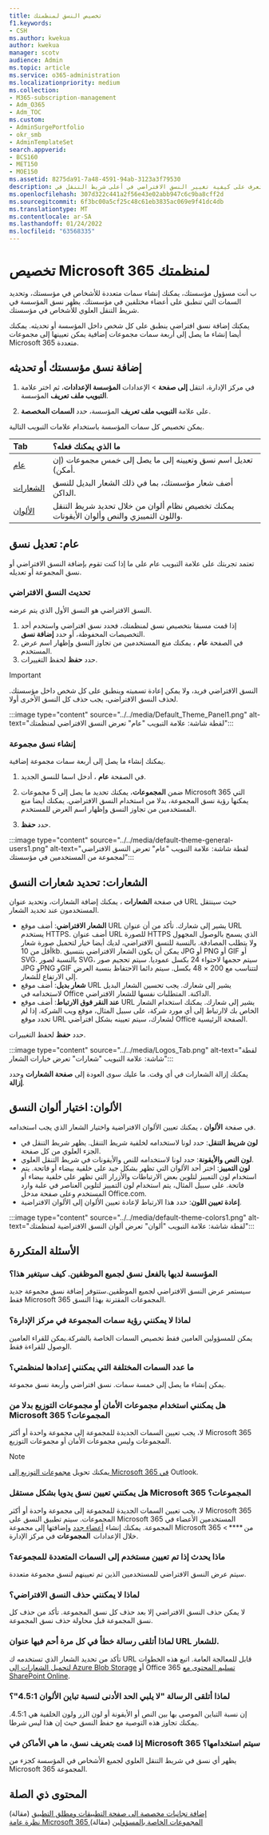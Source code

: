 ```yaml
---
title: تخصيص النسق لمنظمتك
f1.keywords:
- CSH
ms.author: kwekua
author: kwekua
manager: scotv
audience: Admin
ms.topic: article
ms.service: o365-administration
ms.localizationpriority: medium
ms.collection:
- M365-subscription-management
- Adm_O365
- Adm_TOC
ms.custom:
- AdminSurgePortfolio
- okr_smb
- AdminTemplateSet
search.appverid:
- BCS160
- MET150
- MOE150
ms.assetid: 8275da91-7a48-4591-94ab-3123a3f79530
description: تعرف على كيفية تغيير النسق الافتراضي في أعلى شريط التنقل في Microsoft 365 وتخصيصه لمطابقة شعار الشركة أو لونها.
ms.openlocfilehash: 307d322c441a2f56e43e02abb947c6c9ba8cff2d
ms.sourcegitcommit: 6f3bc00a5cf25c48c61eb3835ac069e9f41dc4db
ms.translationtype: MT
ms.contentlocale: ar-SA
ms.lasthandoff: 01/24/2022
ms.locfileid: "63568335"
---
```

# <a name="customize-the-microsoft-365-theme-for-your-organization"></a>تخصيص Microsoft 365 لمنظمتك

ب أنت مسؤول مؤسستك، يمكنك إنشاء  سمات متعددة للأشخاص في مؤسستك، وتحديد السمات التي تنطبق على أعضاء مختلفين في مؤسستك. يظهر نسق المؤسسة في شريط التنقل العلوي للأشخاص في مؤسستك.

يمكنك إضافة نسق افتراضي ينطبق على كل شخص داخل المؤسسة أو تحديثه. يمكنك أيضا إنشاء ما يصل إلى أربعة  سمات مجموعات إضافية يمكن تعيينها إلى مجموعات Microsoft 365 متعددة.
  
## <a name="add-or-update-your-organizations-theme"></a>إضافة نسق مؤسستك أو تحديثه

1. في مركز الإدارة، انتقل **إلى صفحة** \> الإعدادات **المؤسسة الإعدادات**، ثم اختر علامة **التبويب ملف تعريف** المؤسسة.

2. على علامة **التبويب ملف تعريف** المؤسسة، حدد **السمات المخصصة**.

يمكن تخصيص كل  سمات المؤسسة باستخدام علامات التبويب التالية.

|**Tab**|**ما الذي يمكنك فعله؟**|
|:-----|:-----|
|[عام](#general-modify-a-theme) <br/> |تعديل اسم نسق وتعيينه إلى ما يصل إلى خمس مجموعات (إن أمكن).  <br/> |
|[الشعارات](#logos-specify-your-theme-logos) <br/> |أضف شعار مؤسستك، بما في ذلك الشعار البديل للنسق الداكن.  <br/> |
|[الألوان](#colors-choose-theme-colors) <br/> |يمكنك تخصيص نظام ألوان من خلال تحديد شريط التنقل واللون التمييزي والنص وألوان الأيقونات. <br/> |

## <a name="general-modify-a-theme"></a>عام: تعديل نسق

تعتمد تجربتك على علامة التبويب عام على ما إذا كنت تقوم بإضافة النسق الافتراضي أو نسق المجموعة أو تعديله.

### <a name="update-the-default-theme"></a>تحديث النسق الافتراضي

النسق الافتراضي هو النسق الأول الذي يتم عرضه.  

1. إذا قمت مسبقا بتخصيص نسق لمنظمتك، فحدد نسق  افتراضي واستخدم أحد التخصيصات المحفوظة، أو حدد **إضافة نسق**.
2. في الصفحة **عام** ، يمكنك منع المستخدمين من تجاوز النسق وإظهار اسم عرض المستخدم.
3. حدد **حفظ** لحفظ التغييرات.  

> [!IMPORTANT]
> النسق الافتراضي فريد، ولا يمكن إعادة تسميته وينطبق على كل شخص داخل مؤسستك. لحذف النسق الافتراضي، يجب حذف كل النسق الأخرى أولا.

:::image type="content" source="../../media/Default_Theme_Panel1.png" alt-text="لقطة شاشة: علامة التبويب &quot;عام&quot; تعرض النسق الافتراضي لمنظمتك":::

### <a name="create-a-group-theme"></a>إنشاء نسق مجموعة

يمكنك إنشاء ما يصل إلى أربعة  سمات مجموعة إضافية.

1. في الصفحة **عام** ، أدخل اسما للنسق الجديد.

2. ضمن **المجموعات**، يمكنك تحديد ما يصل إلى 5 مجموعات Microsoft 365 التي يمكنها رؤية نسق المجموعة، بدلا من استخدام النسق الافتراضي. يمكنك أيضا منع المستخدمين من تجاوز النسق وإظهار اسم العرض للمستخدم.

3. حدد **حفظ**.

:::image type="content" source="../../media/default-theme-general-users1.png" alt-text="لقطة شاشة: علامة التبويب &quot;عام&quot; تعرض النسق الافتراضي لمجموعة من المستخدمين في مؤسستك":::

## <a name="logos-specify-your-theme-logos"></a>الشعارات: تحديد شعارات النسق

في صفحة **الشعارات** ، يمكنك إضافة الشعارات، وتحديد عنوان URL حيث سينتقل المستخدمون عند تحديد الشعار.

- **الشعار الافتراضي**: أضف موقع URL يشير إلى شعارك. تأكد من أن عنوان URL يستخدم HTTPS. أضف عنوان URL للصورة HTTPS الذي يسمح بالوصول المجهول ولا يتطلب المصادقة. بالنسبة للنسق الافتراضي، لديك أيضا خيار لتحميل صورة شعار أقل من 10kb. يمكن أن يكون الشعار الافتراضي بتنسيق JPG أو PNG أو GIF أو SVG. بالنسبة لصور SVG، سيتم حجمها لاحتواء 24 بكسل عموديا. سيتم تحجيم صور JPG وPNG وGIF لتتناسب مع 200 × 48 بكسل. سيتم دائما الاحتفاظ بنسبة العرض إلى الارتفاع للشعار.
- **شعار بديل**: أضف موقع URL يشير إلى شعارك. يجب تحسين الشعار البديل لاستخدامه في Office الداكنة. المتطلبات نفسها للشعار الافتراضي.
- **عند النقر فوق الارتباط**: أضف موقع URL يشير إلى شعارك. يمكنك استخدام الشعار الخاص بك لاارتباط إلى أي مورد شركة، على سبيل المثال، موقع ويب الشركة. إذا لم تحدد موقع URL لشعارك، سيتم تعيينه بشكل افتراضي Office الصفحة الرئيسية.

حدد **حفظ** لحفظ التغييرات.

:::image type="content" source="../../media/Logos_Tab.png" alt-text="لقطة شاشة: علامة التبويب &quot;شعارات&quot; تعرض خيارات الشعار":::

يمكنك إزالة الشعارات في أي وقت. ما عليك سوى العودة إلى **صفحة الشعارات** وحدد **إزالة**.
  
## <a name="colors-choose-theme-colors"></a>الألوان: اختيار ألوان النسق

في صفحة **الألوان** ، يمكنك تعيين الألوان الافتراضية واختيار الشعار الذي يجب استخدامه.

- **لون شريط التنقل**: حدد لونا لاستخدامه لخلفية شريط التنقل. يظهر شريط التنقل في الجزء العلوي من كل صفحة.
- **لون النص والأيقونة**: حدد لونا لاستخدامه للنص والأيقونات في شريط التنقل العلوي.
- **لون التمييز**: اختر أحد الألوان التي تظهر بشكل جيد على خلفية بيضاء أو فاتحة. يتم استخدام لون التمييز لتلوين بعض الارتباطات والأزرار التي تظهر على خلفية بيضاء أو فاتحة. على سبيل المثال، يتم استخدام لون التمييز لتلوين العناصر في علبة وارد المستخدم وعلى صفحة مدخل Office.com.
- **إعادة تعيين اللون**: حدد هذا الارتباط لإعادة تعيين الألوان إلى الألوان الافتراضية.

:::image type="content" source="../../media/default-theme-colors1.png" alt-text="لقطة شاشة: علامة التبويب &quot;ألوان&quot; تعرض ألوان النسق الافتراضية لمنظمتك":::

## <a name="frequently-asked-questions"></a>الأسئلة المتكررة

### <a name="my-organization-already-has-a-theme-for-all-employees-how-will-this-change"></a>المؤسسة لديها بالفعل نسق لجميع الموظفين. كيف سيتغير هذا؟

سيستمر عرض النسق الافتراضي لجميع الموظفين.ستتوفر إضافة نسق مجموعة جديد فقط Microsoft 365 المجموعات المقترنة بهذا النسق.

### <a name="whydont-isee-group-themes-in-the-admin-center"></a>لماذا لا يمكنني رؤية  سمات المجموعة في مركز الإدارة؟

يمكن للمسؤولين العامين فقط تخصيص  السمات الخاصة بالشركة.يمكن للقراء العامين الوصول للقراءة فقط.

### <a name="how-many-different-themes-can-i-set-up-for-my-organization"></a>ما عدد السمات المختلفة التي يمكنني إعدادها لمنظمتي؟  

يمكن إنشاء ما يصل إلى خمسة  سمات. نسق افتراضي وأربعة نسق مجموعة.  

### <a name="can-i-use-security-groups-or-distribution-groups-instead-of-microsoft-365-groups"></a>هل يمكنني استخدام مجموعات الأمان أو مجموعات التوزيع بدلا من Microsoft 365 المجموعات؟

لا، يجب تعيين  السمات الجديدة للمجموعة إلى مجموعة واحدة أو أكثر Microsoft 365 المجموعات وليس مجموعات الأمان أو مجموعات التوزيع.

> [!NOTE]
> يمكنك تحويل [مجموعات التوزيع إلى Microsoft 365 في](../manage/upgrade-distribution-lists.md) Outlook.

### <a name="can-imanually-assign-a-theme-independent-ofmicrosoft-365-groups"></a>هل يمكنني تعيين نسق يدويا بشكل مستقل Microsoft 365 المجموعات؟  

لا، يجب تعيين  السمات الجديدة للمجموعة إلى مجموعة واحدة أو أكثر Microsoft 365 المجموعات. سيتم تطبيق النسق على Microsoft 365 المستخدمين الأعضاء في المجموعة. يمكنك إنشاء [أعضاء جدد](../create-groups/create-groups.md) وإضافتها إلى مجموعة Microsoft 365 من **** > خلال الإعدادات  **المجموعات** في مركز الإدارة.

### <a name="what-happens-if-a-user-is-assigned-to-multiple-group-themes"></a>ماذا يحدث إذا تم تعيين مستخدم إلى  السمات المتعددة للمجموعة؟  

سيتم عرض النسق الافتراضي للمستخدمين الذين تم تعيينهم لنسق مجموعة متعددة.  

### <a name="why-cant-i-delete-the-default-theme"></a>لماذا لا يمكنني حذف النسق الافتراضي؟  

لا يمكن حذف النسق الافتراضي إلا بعد حذف كل نسق المجموعة. تأكد من حذف كل نسق المجموعة قبل محاولة حذف نسق المجموعة.

### <a name="why-am-i-receiving-an-error-message-every-time-i-uploadalogo-url"></a>لماذا أتلقى رسالة خطأ في كل مرة أحم فيها عنوان URL للشعار.  

تأكد من تحديد الشعار الذي تستخدمه ك URL قابل للمعالجة العامة. اتبع هذه الخطوات [لتحميل الشعارات إلى Azure Blob Storage](/azure/storage/blobs/storage-upload-process-images?tabs=dotnet) أو Office 365 [تسليم المحتوى مع SharePoint Online](../../enterprise/use-microsoft-365-cdn-with-spo.md).

### <a name="why-am-i-receiving-themessagedoesnt-meet-minimum-color-contrast-ratio-of-451"></a>لماذا أتلقى الرسالة "لا يلبي الحد الأدنى لنسبة تباين الألوان 4.5:1"؟

إن نسبة التباين الموصى بها بين النص أو الأيقونة أو لون الزر ولون الخلفية هي 4.5:1. يمكنك تجاوز هذه التوصية مع حفظ النسق حيث إن هذا ليس شرطا.

### <a name="if-i-define-a-theme-which-places-in-microsoft-365-will-this-be-used"></a>إذا قمت بتعريف نسق، ما هي الأماكن في Microsoft 365 سيتم استخدامها؟

يظهر أي نسق في شريط التنقل العلوي لجميع الأشخاص في المؤسسة كجزء من Microsoft 365 المجموعة.  
  
## <a name="related-content"></a>المحتوى ذي الصلة

[إضافة تجانبات مخصصة إلى صفحة التطبيقات ومطلق التطبيق](../manage/customize-the-app-launcher.md) (مقالة)\
[نظرة عامة Microsoft 365 المجموعات الخاصة بالمسؤولين](../create-groups/office-365-groups.md) (مقالة)
